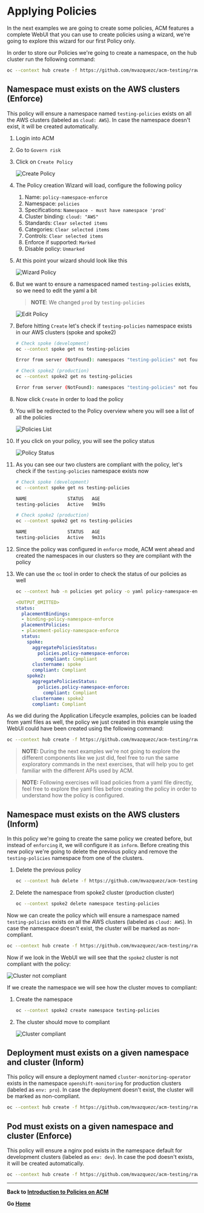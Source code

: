# Applying Policies

In the next examples we are going to create some policies, ACM features a complete WebUI that you can use to create policies using a wizard, we're going to explore this wizard for our first Policy only.

In order to store our Policies we're going to create a namespace, on the hub cluster run the following command:

~~~sh
oc --context hub create -f https://github.com/mvazquezc/acm-testing/raw/master/acm-manifests/policies/00_namespace.yaml
~~~

## **Namespace must exists on the AWS clusters (Enforce)**

This policy will ensure a namespace named `testing-policies` exists on all the AWS clusters (labeled as `cloud: AWS`). In case the namespace doesn't exist, it will be created automatically.

1. Login into ACM
2. Go to `Govern risk`
3. Click on `Create Policy`

    ![Create Policy](assets/policy_1.png)
4. The Policy creation Wizard will load, configure the following policy
    
    1. Name: `policy-namespace-enforce`
    2. Namespace: `policies`
    3. Specifications: `Namespace - must have namespace 'prod'`
    4. Cluster binding: `cloud: "AWS"`
    5. Standards: `Clear selected items`
    6. Categories: `Clear selected items`
    7. Controls: `Clear selected items`
    8. Enforce if supported: `Marked`
    9. Disable policy: `Unmarked`
5. At this point your wizard should look like this

    ![Wizard Policy](assets/policy_2.png)
6. But we want to ensure a namespaced named `testing-policies` exists, so we need to edit the yaml a bit

    >**NOTE**: We changed `prod` by `testing-policies`
    
    ![Edit Policy](assets/policy_3.png)
7. Before hitting `Create` let's check if `testing-policies` namespace exists in our AWS clusters (spoke and spoke2)

    ~~~sh
    # Check spoke (development)
    oc --context spoke get ns testing-policies
    
    Error from server (NotFound): namespaces "testing-policies" not found
    
    # Check spoke2 (production)
    oc --context spoke2 get ns testing-policies
    
    Error from server (NotFound): namespaces "testing-policies" not found
    ~~~
8. Now click `Create` in order to load the policy
9. You will be redirected to the Policy overview where you will see a list of all the policies

    ![Policies List](assets/policy_4.png)
10. If you click on your policy, you will see the policy status

    ![Policy Status](assets/policy_5.png)
11. As you can see our two clusters are compliant with the policy, let's check if the `testing-policies` namespace exists now

    ~~~sh
    # Check spoke (development)
    oc --context spoke get ns testing-policies
    
    NAME               STATUS   AGE
    testing-policies   Active   9m19s
    
    # Check spoke2 (production)
    oc --context spoke2 get ns testing-policies
    
    NAME               STATUS   AGE
    testing-policies   Active   9m31s
    ~~~
12. Since the policy was configured in `enforce` mode, ACM went ahead and created the namespaces in our clusters so they are compliant with the policy
13. We can use the `oc` tool in order to check the status of our policies as well

    ~~~sh
    oc --context hub -n policies get policy -o yaml policy-namespace-enforce
    ~~~
    
    ~~~yaml
    <OUTPUT_OMITTED>
    status:
      placementBindings:
      - binding-policy-namespace-enforce
      placementPolicies:
      - placement-policy-namespace-enforce
      status:
        spoke:
          aggregatePoliciesStatus:
            policies.policy-namespace-enforce:
              compliant: Compliant
          clustername: spoke
          compliant: Compliant
        spoke2:
          aggregatePoliciesStatus:
            policies.policy-namespace-enforce:
              compliant: Compliant
          clustername: spoke2
          compliant: Compliant
    ~~~

As we did during the Application Lifecycle examples, policies can be loaded from yaml files as well, the policy we just created in this example using the WebUI could have been created using the following command:

~~~sh
oc --context hub create -f https://github.com/mvazquezc/acm-testing/raw/master/acm-manifests/policies/01_namespace_must_exists_enforce.yaml
~~~

> **NOTE:** During the next examples we're not going to explore the different components like we just did, feel free to run the same exploratory commands in the next exercises, that will help you to get familiar with the different APIs used by ACM.

> **NOTE:** Following exercises will load policies from a yaml file directly, feel free to explore the yaml files before creating the policy in order to understand how the policy is configured.

## **Namespace must exists on the AWS clusters (Inform)**

In this policy we're going to create the same policy we created before, but instead of `enforcing` it, we will configure it as `inform`. Before creating this new policy we're going to delete the previous policy and remove the `testing-policies` namespace from one of the clusters.

1. Delete the previous policy

    ~~~sh
    oc --context hub delete -f https://github.com/mvazquezc/acm-testing/raw/master/acm-manifests/policies/01_namespace_must_exists_enforce.yaml
    ~~~
2. Delete the namespace from spoke2 cluster (production cluster)

    ~~~sh
    oc --context spoke2 delete namespace testing-policies
    ~~~

Now we can create the policy which will ensure a namespace named `testing-policies` exists on all the AWS clusters (labeled as `cloud: AWS`). In case the namespace doesn't exist, the cluster will be marked as non-compliant.

~~~sh
oc --context hub create -f https://github.com/mvazquezc/acm-testing/raw/master/acm-manifests/policies/02_namespace_must_exists_inform.yaml
~~~

Now if we look in the WebUI we will see that the `spoke2` cluster is not compliant with the policy:

![Cluster not compliant](assets/policy_6.png)

If we create the namespace we will see how the cluster moves to compliant:

1. Create the namespace

    ~~~sh
    oc --context spoke2 create namespace testing-policies
    ~~~
2. The cluster should move to compliant

    ![Cluster compliant](assets/policy_7.png)

## **Deployment must exists on a given namespace and cluster (Inform)**

This policy will ensure a deployment named `cluster-monitoring-operator` exists in the namespace `openshift-monitoring` for production clusters (labeled as `env: pro`). In case the deployment doesn't exist, the cluster will be marked as non-compliant.

~~~sh
oc --context hub create -f https://github.com/mvazquezc/acm-testing/raw/master/acm-manifests/policies/03_deployment_must_exists_inform.yaml
~~~

## **Pod must exists on a given namespace and cluster (Enforce)**

This policy will ensure a nginx pod exists in the namespace default for development clusters (labeled as `env: dev`). In case the pod doesn't exists, it will be created automatically.

~~~sh
oc --context hub create -f https://github.com/mvazquezc/acm-testing/raw/master/acm-manifests/policies/04_pod_must_exists_enforce.yaml
~~~

---

**Back to [Introduction to Policies on ACM](./06_introduction_to_policies.md)** 

**Go [Home](./README.md)**